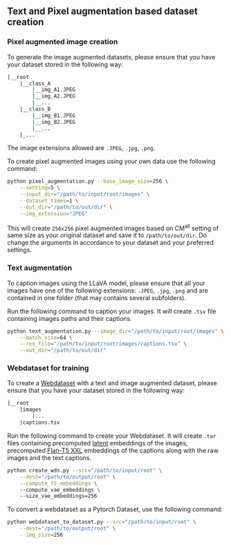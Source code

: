 ## Text and Pixel augmentation based dataset creation

### Pixel augmented image creation

To generate the image augmented datasets, please ensure that you have your dataset stored in the following way:

```bash
|__root
    |__class_A
        |__img_A1.JPEG
        |__img_A2.JPEG
        |__...
    |__class_B
        |__img_B1.JPEG
        |__img_B2.JPEG
        |__...
    |_...
```

The image extensions allowed are `.JPEG`, `.jpg`, `.png`.

To create pixel augmented images using your own data use the following command:

```bash
python pixel_augmentation.py --base_image_size=256 \
    --setting=5 \
    --input_dir="/path/to/input/root/images" \
    --dataset_times=1 \
    --out_dir="/path/to/out/dir" \
    --img_extension="JPEG"
```

This will create `256x256` pixel augmented images based on CM<sup>all</sup> setting of same size as your original dataset and save it to `/path/to/out/dir`. Do change the arguments in accordance to your dataset and your preferred settings.


### Text augmentation 

To caption images using the LLaVA model, please ensure that all your images have one of the following extensions: `.JPEG`, `.jpg`, `.png` and are contained in one folder (that may contains several subfolders). 

Run the following command to caption your images. It will create `.tsv` file containing images paths and their captions.


```bash
python text_augmentation.py --image_dir="/path/to/input/root/images" \
    --batch_size=64 \
    --res_file="/path/to/input/root/images/captions.tsv" \
    --out_dir="/path/to/out/dir"
```


### Webdataset for training

To create a [Webdataset](https://github.com/webdataset/webdataset) with a text and image augmented dataset, please ensure that you have your dataset stored in the following way:


```bash
|__root
    |images
        |...
    |captions.tsv
```

Run the following command to create your Webdataset. It will create `.tar` files containing precomputed [latent](https://huggingface.co/stabilityai/sd-vae-ft-ema) embeddings of the images, precomputed [Flan-T5 XXL](https://huggingface.co/google/flan-t5-xxl) embeddings of the captions along with the raw images and the text captions. 


```bash
python create_wds.py --src="/path/to/input/root" \
    --dest="/path/to/output/root" \
    --compute_t5_embeddings \ 
    --compute_vae_embeddings \ 
    --size_vae_embeddings=256 
```


To convert a webdataset as a Pytorch Dataset, use the following command: 

```bash
python webdataset_to_dataset.py --src="/path/to/input/root" \
    --dest="/path/to/output/root" \
    --img_size=256
```
